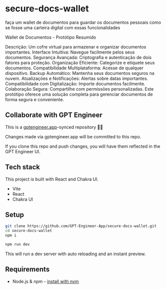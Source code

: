 # secure-docs-wallet

faça um wallet de documentos para guardar os documentos pessoais como se fosse uma carteira digital com essas funcionalidades 

Wallet de Documentos - Protótipo Resumido

Descrição: Um cofre virtual para armazenar e organizar documentos importantes.
Interface Intuitiva: Navegue facilmente pelos seus documentos.
Segurança Avançada: Criptografia e autenticação de dois fatores para proteção.
Organização Eficiente: Categorize e etiquete seus documentos.
Compatibilidade Multiplataforma: Acesse de qualquer dispositivo.
Backup Automático: Mantenha seus documentos seguros na nuvem.
Atualizações e Notificações: Alertas sobre datas importantes.
Compatibilidade com Digitalização: Importe documentos facilmente.
Colaboração Segura: Compartilhe com permissões personalizadas.
Este protótipo oferece uma solução completa para gerenciar documentos de forma segura e conveniente.

## Collaborate with GPT Engineer

This is a [gptengineer.app](https://gptengineer.app)-synced repository 🌟🤖

Changes made via gptengineer.app will be committed to this repo.

If you clone this repo and push changes, you will have them reflected in the GPT Engineer UI.

## Tech stack

This project is built with React and Chakra UI.

- Vite
- React
- Chakra UI

## Setup

```sh
git clone https://github.com/GPT-Engineer-App/secure-docs-wallet.git
cd secure-docs-wallet
npm i
```

```sh
npm run dev
```

This will run a dev server with auto reloading and an instant preview.

## Requirements

- Node.js & npm - [install with nvm](https://github.com/nvm-sh/nvm#installing-and-updating)
